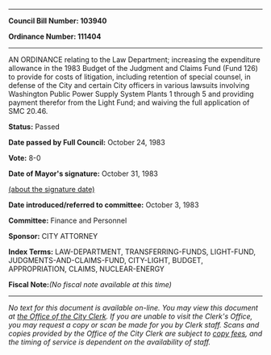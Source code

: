 

********

**Council Bill Number: 103940**
   
**Ordinance Number: 111404**
********

 AN ORDINANCE relating to the Law Department; increasing the expenditure allowance in the 1983 Budget of the Judgment and Claims Fund (Fund 126) to provide for costs of litigation, including retention of special counsel, in defense of the City and certain City officers in various lawsuits involving Washington Public Power Supply System Plants 1 through 5 and providing payment therefor from the Light Fund; and waiving the full application of SMC 20.46.

**Status:** Passed
   
**Date passed by Full Council:** October 24, 1983
   
**Vote:** 8-0
   
**Date of Mayor's signature:** October 31, 1983
   
[(about the signature date)](/~public/approvaldate.htm)
   
   
   
**Date introduced/referred to committee:** October 3, 1983
   
**Committee:** Finance and Personnel
   
**Sponsor:** CITY ATTORNEY
   
   
**Index Terms:** LAW-DEPARTMENT, TRANSFERRING-FUNDS, LIGHT-FUND, JUDGMENTS-AND-CLAIMS-FUND, CITY-LIGHT, BUDGET, APPROPRIATION, CLAIMS, NUCLEAR-ENERGY

**Fiscal Note:**_(No fiscal note available at this time)_
********

_No text for this document is available on-line. You may view this document at [the Office of the City Clerk](http://www.seattle.gov/leg/clerk/contactUs.htm). If you are unable to visit the Clerk's Office, you may request a copy or scan be made for you by Clerk staff. Scans and copies provided by the Office of the City Clerk are subject to [copy fees](http://clerk.seattle.gov/~public/clerkfees.htm), and the timing of service is dependent on the availability of staff._

